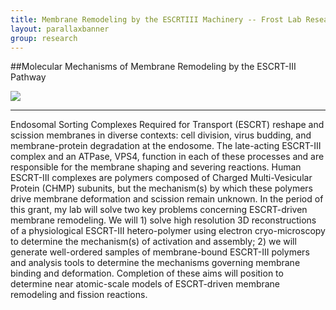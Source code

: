 ```yaml
---
title: Membrane Remodeling by the ESCRTIII Machinery -- Frost Lab Research
layout: parallaxbanner
group: research
---
```


##Molecular Mechanisms of Membrane Remodeling by the ESCRT-III Pathway

<img class="responsive-img" src="{{site.baseurl}}/static/img/research/cheetah_top.png"/>

-------
Endosomal Sorting Complexes Required for Transport (ESCRT) reshape and scission membranes in diverse contexts: cell division, virus budding, and membrane-protein degradation at the endosome. The late-acting ESCRT-III complex and an ATPase, VPS4, function in each of these processes and are responsible for the membrane shaping and severing reactions. Human ESCRT-III complexes are polymers composed of Charged Multi-Vesicular Protein (CHMP) subunits, but the mechanism(s) by which these polymers drive membrane deformation and scission remain unknown. In the period of this grant, my lab will solve two key problems concerning ESCRT-driven membrane remodeling. We will 1) solve high resolution 3D reconstructions of a physiological ESCRT-III hetero-polymer using electron cryo-microscopy to determine the mechanism(s) of activation and assembly; 2) we will generate well-ordered samples of membrane-bound ESCRT-III polymers and analysis tools to determine the mechanisms governing membrane 
binding and deformation. Completion of these aims will position to determine near atomic-scale models of ESCRT-driven membrane remodeling and fission reactions.
